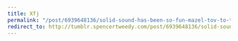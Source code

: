 ```yaml
---
title: Xfj
permalink: "/post/6939648136/solid-sound-has-been-so-fun-mazel-tov-to-those"
redirect_to: http://tumblr.spencertweedy.com/post/6939648136/solid-sound-has-been-so-fun-mazel-tov-to-those
---
```


